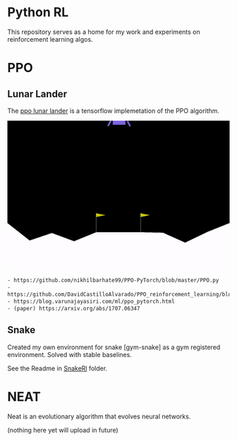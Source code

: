 # Python RL

This repository serves as a home for my work and experiments on reinforcement learning algos.

# PPO 

## Lunar Lander
The [ppo lunar lander](https://github.com/FMArduini/python-rl/blob/master/LunarLanderPPO%20(v1).ipynb) is a tensorflow implemetation of the PPO algorithm.

![](LLgif.gif)


    - https://github.com/nikhilbarhate99/PPO-PyTorch/blob/master/PPO.py
    - https://github.com/DavidCastilloAlvarado/PPO_reinforcement_learning/blob/master/PPO_pendulum.py
    - https://blog.varunajayasiri.com/ml/ppo_pytorch.html
    - (paper) https://arxiv.org/abs/1707.06347


## Snake

Created my own environment for snake [gym-snake] as a gym registered environment. Solved with stable baselines.

See the Readme in [SnakeRl](https://github.com/FMArduini/python-rl/tree/master/SnakeRL) folder.



    
# NEAT

Neat is an evolutionary algorithm that evolves neural networks.

(nothing here yet will upload in future)
    

